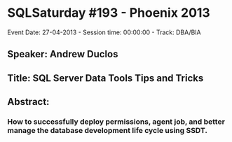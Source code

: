 # SQLSaturday #193 - Phoenix 2013
Event Date: 27-04-2013 - Session time: 00:00:00 - Track: DBA/BIA
## Speaker: Andrew Duclos
## Title: SQL Server Data Tools Tips and Tricks
## Abstract:
### How to successfully deploy permissions, agent job, and better manage the database development life cycle using SSDT.
